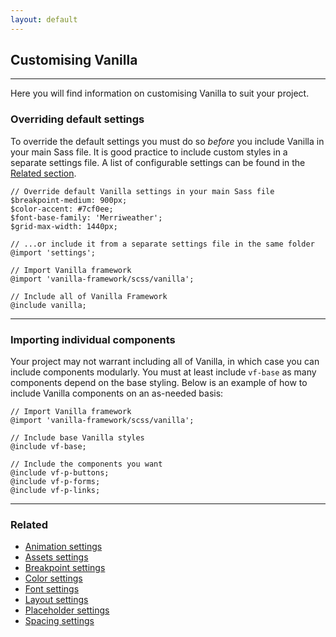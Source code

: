 ```yaml
---
layout: default
---
```


## Customising Vanilla

<hr>

Here you will find information on customising Vanilla to suit your project.

### Overriding default settings

To override the default settings you must do so _before_ you include Vanilla in your main Sass file. It is good practice to include custom styles in a separate settings file. A list of configurable settings can be found in the [Related section](#related).

```
// Override default Vanilla settings in your main Sass file
$breakpoint-medium: 900px;
$color-accent: #7cf0ee;
$font-base-family: 'Merriweather';
$grid-max-width: 1440px;

// ...or include it from a separate settings file in the same folder
@import 'settings';

// Import Vanilla framework
@import 'vanilla-framework/scss/vanilla';

// Include all of Vanilla Framework
@include vanilla;
```

---

### Importing individual components

Your project may not warrant including all of Vanilla, in which case you can include components modularly. You must at least include `vf-base` as many components depend on the base styling. Below is an example of how to include Vanilla components on an as-needed basis:

```
// Import Vanilla framework
@import 'vanilla-framework/scss/vanilla';

// Include base Vanilla styles
@include vf-base;

// Include the components you want
@include vf-p-buttons;
@include vf-p-forms;
@include vf-p-links;
```

---

### Related

- [Animation settings](/en/settings/animation-settings)
- [Assets settings](/en/settings/assets-settings)
- [Breakpoint settings](/en/settings/breakpoint-settings)
- [Color settings](/en/settings/color-settings)
- [Font settings](/en/settings/font-settings)
- [Layout settings](/en/settings/layout-settings)
- [Placeholder settings](/en/settings/placeholder-settings)
- [Spacing settings](/en/settings/spacing-settings)
